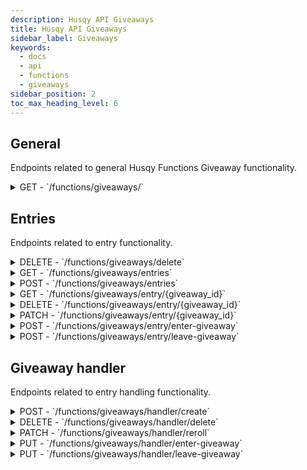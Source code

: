 ```yaml
---
description: Husqy API Giveaways
title: Husqy API Giveaways
sidebar_label: Giveaways
keywords:
  - docs
  - api
  - functions
  - giveaways
sidebar_position: 2
toc_max_heading_level: 6
---
```


## General

Endpoints related to general Husqy Functions Giveaway functionality.

<details>
  <summary>GET - `/functions/giveaways/`</summary>

Home endpoint for the Giveaway Husqy API. Returns only success message displaying that it is the Function Giveaways Husqy API route.

</details>

## Entries

Endpoints related to entry functionality.

<details>
  <summary>DELETE - `/functions/giveaways/delete`</summary>

Deletes all known giveaways for a specified guild.

Body data (JSON):
| field | required | type | description |
| --- | --- | --- | --- |
| guild_id | yes | `integer` | The ID of the guild to remove the giveaways from |

Possible errors:

- BadRequestError

</details>

<details>
  <summary>GET - `/functions/giveaways/entries`</summary>

Returns a list of giveaway entries for the specified guild.

Query string parameters:
| field | required | type | description |
| --- | --- | --- | --- |
| guild_id | yes | `integer` | The ID of the guild to get the giveaway entries from |
| page | no | `integer` | The page number to get (default = 1) |
| page_size | no | `integer` | The amount of entries to return in one page (default = 10) |

Possible errors:

- BadRequestError
- SettingsError
- DatabaseError
- InternalServerError

</details>

<details>
  <summary>POST - `/functions/giveaways/entries`</summary>

Endpoint to create a new giveaway entry in a guild for a member.

Body data (JSON):
| field | required | type | description |
| --- | --- | --- | --- |
| guild_id | yes | `integer` | The ID of the guild to create the giveaway in |
| channel_id | yes | `integer` | (May be None) The ID of the channel where the `/giveaway create` command is send |
| message_id | yes | `integer` | (May be None) The ID of the message created by the `/giveaway create` command |
| giveaway_owner_id | yes | `integer` | The ID of the owner of the giveaway |
| giveaway_channel_id | yes | `integer` | The ID of the channel where the giveaway will take place |
| delay | yes | `string` | The delay before the giveaway is ended and a winner is picked |
| prize | yes | `string` | The price of the giveaway |
| description | yes | `string` | (May be None) The description of the giveaway |
| winner_count | yes | `integer` | The amount of winner for the giveaway |

Possible errors:

- BadRequestError
- SettingsError
- InternalServerError
- Unprocessable Entity

```
{
    "success": False,
    "data": {},
    "error": {
        "code": 422,
        "message": "Unprocessable Entity! {reason}",
    },
},
```

</details>

<details>
  <summary>GET - `/functions/giveaways/entry/{giveaway_id}`</summary>

Returns the details of the specified giveaway in the specified guild.

Query string parameters:
| field | required | type | description |
| --- | --- | --- | --- |
| guild_id | yes | `integer` | The ID of the guild to get the specified giveaway entry details from |

Possible errors:

- BadRequestError
- SettingsError
- InternalServerError

</details>

<details>
  <summary>DELETE - `/functions/giveaways/entry/{giveaway_id}`</summary>

Deletes the specified giveaway from the specified guild.

Body data (JSON):
| field | required | type | description |
| --- | --- | --- | --- |
| guild_id | yes | `integer` | The ID of the guild to delete the specified giveaways entry from |
| channel_id | yes | `integer` | (May be None) The ID of the channel where the `/giveaway delete` command is send |
| message_id | yes | `integer` | (May be None) The ID of the message created by the `/giveaway delete` command |

Possible errors:

- BadRequestError
- SettingsError
- InternalServerError

</details>

<details>
  <summary>PATCH - `/functions/giveaways/entry/{giveaway_id}`</summary>

Deletes the specified giveaway in the specified guild.

Body data (JSON):
| field | required | type | description |
| --- | --- | --- | --- |
| guild_id | yes | `integer` | The ID of the guild where the giveaway to reroll is located |
| channel_id | yes | `integer` | (May be None) The ID of the channel where the `/giveaway reroll` command is send |
| message_id | yes | `integer` | (May be None) The ID of the message created by the `/giveaway reroll` command |

Possible errors:

- BadRequestError
- SettingsError
- InternalServerError

</details>

<details>
  <summary>POST - `/functions/giveaways/entry/enter-giveaway`</summary>

:::danger

Do not use this endpoint yourself! Please react to the giveaway in the Discord channel to enter a giveaway.

:::

Endpoint to register the entering of a giveaway.

Body data (JSON):
| field | required | type | description |
| --- | --- | --- | --- |
| guild_id | yes | `integer` | The ID of the guild where the giveaway is located |
| channel_id | yes | `integer` | The ID of the channel where the giveaway is located |
| message_id | yes | `integer` | The ID of the message of the giveaway |

Possible errors:

- BadRequestError
- SettingsError
- InternalServerError
- Unprocessable Entity

```
{
    "success": False,
    "data": {},
    "error": {
        "code": 422,
        "message": "Unprocessable Entity! {reason}",
    },
},
```

</details>

<details>
  <summary>POST - `/functions/giveaways/entry/leave-giveaway`</summary>

:::danger

Do not use this endpoint yourself! Please remove your reation from the giveaway in the Discord channel to leave a giveaway.

:::

Endpoint to register the leaving of a giveaway.

Body data (JSON):
| field | required | type | description |
| --- | --- | --- | --- |
| guild_id | yes | `integer` | The ID of the guild where the giveaway is located |
| message_id | yes | `integer` | The ID of the message of the giveaway |

Possible errors:

- BadRequestError
- SettingsError
- InternalServerError
- Unprocessable Entity

```
{
    "success": False,
    "data": {},
    "error": {
        "code": 422,
        "message": "Unprocessable Entity! {reason}",
    },
},
```

</details>

## Giveaway handler

Endpoints related to entry handling functionality.

<details>
  <summary>POST - `/functions/giveaways/handler/create`</summary>

:::danger

Do not use this endpoint yourself! Please use the POST - `/functions/giveaways/entries` to create a new giveaway.

:::

Endpoint to add the giveaway to the giveaways entries service.

Body data (JSON):
| field | required | type | description |
| --- | --- | --- | --- |
| guild_id | yes | `integer` | The ID of the guild where the giveaway is located |
| giveaway_id | yes | `integer` | The ID of the giveaway |
| channel_id | yes | `integer` | The ID of channel where the giveaway is located |
| message_id | yes | `integer` | The ID of the message of the giveaway |
| end_time | yes | `integer` | The time when the giveaway will end |
| delete_at | yes | `integer` | The time when the giveaway will be permanently deleted from the database |
| winner | yes | `integer` | (May be None) The winners of the giveaway |
| prize | yes | `integer` | The prize of the giveaway |
| description | yes | `integer` | (May be None) The description of the giveaway |
| winner_count | yes | `integer` | The amount of winners to choose when the giveaway has ended |
| participants | yes | `integer` | (May be None) The current participants of the giveaway. This is a comma seperated list of user ID's |
| owner_id | yes | `integer` | The ID of the owner of the giveaway |
| language | yes | `integer` | The language of the guild where the giveaway is located |
| auto_delete | yes | `integer` | The auto delete of the guild where the giveaway is located |
| winner_message_id | yes | `integer` | The ID of the message where the winners have been announced |

Possible errors:

- BadRequestError

</details>

<details>
  <summary>DELETE - `/functions/giveaways/handler/delete`</summary>

:::danger

Do not use this endpoint yourself! Please use the DELETE - `/functions/giveaways/entry/{giveaway_id}` to delete giveaway.

:::

Endpoint to delete the giveaway from the giveaways entries service.

Body data (JSON):
| field | required | type | description |
| --- | --- | --- | --- |
| guild_id | yes | `integer` | The ID of the guild where the giveaway is located |
| giveaway_id | yes | `integer` | The ID of the giveaway to delete |

Possible errors:

- BadRequestError

</details>

<details>
  <summary>PATCH - `/functions/giveaways/handler/reroll`</summary>

:::danger

Do not use this endpoint yourself! Please use the PATCH - `/functions/giveaways/entry/{giveaway_id}` to reroll a giveaway.

:::

Endpoint to reroll the giveaway in the giveaways entries service.

Body data (JSON):
| field | required | type | description |
| --- | --- | --- | --- |
| guild_id | yes | `integer` | The ID of the guild where the giveaway is located |
| giveaway_id | yes | `integer` | The ID of the giveaway to reroll |

Possible errors:

- BadRequestError

</details>

<details>
  <summary>PUT - `/functions/giveaways/handler/enter-giveaway`</summary>

:::danger

Do not use this endpoint yourself! Please use the POST - `/functions/giveaways/entry/enter-giveaway` to enter a giveaway.

:::

Endpoint to enter the giveaway in the giveaways entries service.

Body data (JSON):
| field | required | type | description |
| --- | --- | --- | --- |
| guild_id | yes | `integer` | The ID of the guild where the giveaway is located |
| giveaway_id | yes | `integer` | The ID of the giveaway to enter |

Possible errors:

- BadRequestError

</details>

<details>
  <summary>PUT - `/functions/giveaways/handler/leave-giveaway`</summary>

:::danger

Do not use this endpoint yourself! Please use the POST - `/functions/giveaways/entry/leave-giveaway` to leave a giveaway.

:::

Endpoint to leave the giveaway in the giveaways entries service.

Body data (JSON):
| field | required | type | description |
| --- | --- | --- | --- |
| guild_id | yes | `integer` | The ID of the guild where the giveaway is located |
| giveaway_id | yes | `integer` | The ID of the giveaway to leave |

Possible errors:

- BadRequestError

</details>